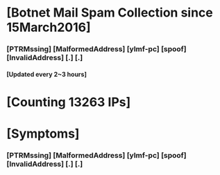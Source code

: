 # [Botnet Mail Spam Collection since 15March2016]
### [PTRMssing] [MalformedAddress] [ylmf-pc] [spoof] [InvalidAddress] [.] [.]
#### [Updated every 2~3 hours]

# [Counting 13263 IPs]

# [Symptoms] 
###   [PTRMssing] [MalformedAddress] [ylmf-pc] [spoof] [InvalidAddress] [.] [.]
